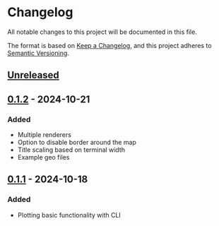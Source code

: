# Changelog

All notable changes to this project will be documented in this file.

The format is based on [Keep a Changelog](https://keepachangelog.com/en/1.0.0/),
and this project adheres to [Semantic Versioning](https://semver.org/spec/v2.0.0.html).

## [Unreleased]

## [0.1.2] - 2024-10-21

### Added

- Multiple renderers
- Option to disable border around the map
- Title scaling based on terminal width
- Example geo files

## [0.1.1] - 2024-10-18

### Added

- Plotting basic functionality with CLI

[Unreleased]: https://github.com/RaczeQ/pixel-map/compare/0.1.2...HEAD

[0.1.2]: https://github.com/RaczeQ/pixel-map/compare/0.1.1...0.1.2

[0.1.1]: https://github.com/RaczeQ/pixel-map/releases/tag/0.1.1
